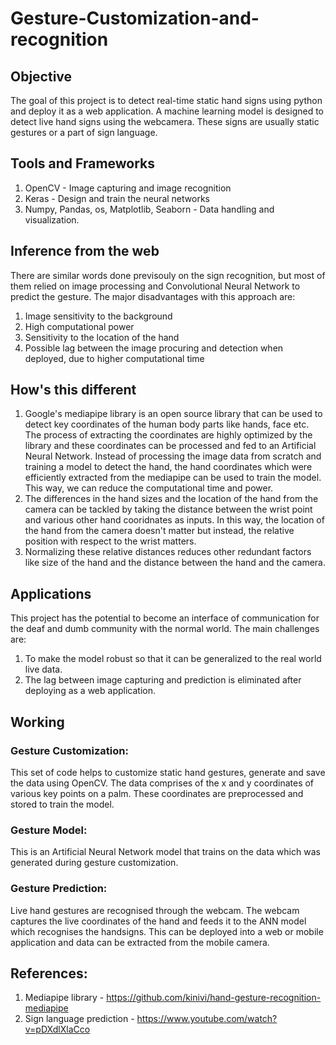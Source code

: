 # Gesture-Customization-and-recognition

## Objective
The goal of this project is to detect real-time static hand signs using python and deploy it as a web application. A machine learning model is designed to detect live hand signs using the webcamera. These signs are usually static gestures or a part of sign language.

## Tools and Frameworks
1. OpenCV - Image capturing and image recognition
2. Keras - Design and train the neural networks
3. Numpy, Pandas, os, Matplotlib, Seaborn - Data handling and visualization.

## Inference from the web
There are similar words done previsouly on the sign recognition, but most of them relied on image processing and Convolutional Neural Network to predict the gesture. The major disadvantages with this approach are:
1. Image sensitivity to the background
2. High computational power
3. Sensitivity to the location of the hand
4. Possible lag between the image procuring and detection when deployed, due to higher computational time

## How's this different
1. Google's mediapipe library is an open source library that can be used to detect key coordinates of the human body parts like hands, face etc. The process of extracting the coordinates are highly optimized by the library and these coordinates can be processed and fed to an Artificial Neural Network. Instead of processing the image data from scratch and training a model to detect the hand, the hand coordinates which were efficiently extracted from the mediapipe can be used to train the model. This way, we can reduce the computational time and power.
2. The differences in the hand sizes and the location of the hand from the camera can be tackled by taking the distance between the wrist point and various other hand cooridnates as inputs. In this way, the location of the hand from the camera doesn't matter but instead, the relative position with respect to the wrist matters.
3. Normalizing these relative distances reduces other redundant factors like size of the hand and the distance between the hand and the camera.

## Applications
This project has the potential to become an interface of communication for the deaf and dumb community with the normal world. The main challenges are:
1. To make the model robust so that it can be generalized to the real world live data.
2. The lag between image capturing and prediction is eliminated after deploying as a web application.

## Working
### Gesture Customization:
This set of code helps to customize static hand gestures, generate and save the data using OpenCV. The data comprises of the x and y coordinates of various key points on a palm. These coordinates are preprocessed and stored to train the model.

### Gesture Model:
This is an Artificial Neural Network model that trains on the data which was generated during gesture customization. 

### Gesture Prediction:
Live hand gestures are recognised through the webcam. The webcam captures the live coordinates of the hand and feeds it to the ANN model which recognises the handsigns. This can be deployed into a web or mobile application and data can be extracted from the mobile camera.

## References:
1. Mediapipe library - https://github.com/kinivi/hand-gesture-recognition-mediapipe
2. Sign language prediction - https://www.youtube.com/watch?v=pDXdlXlaCco
